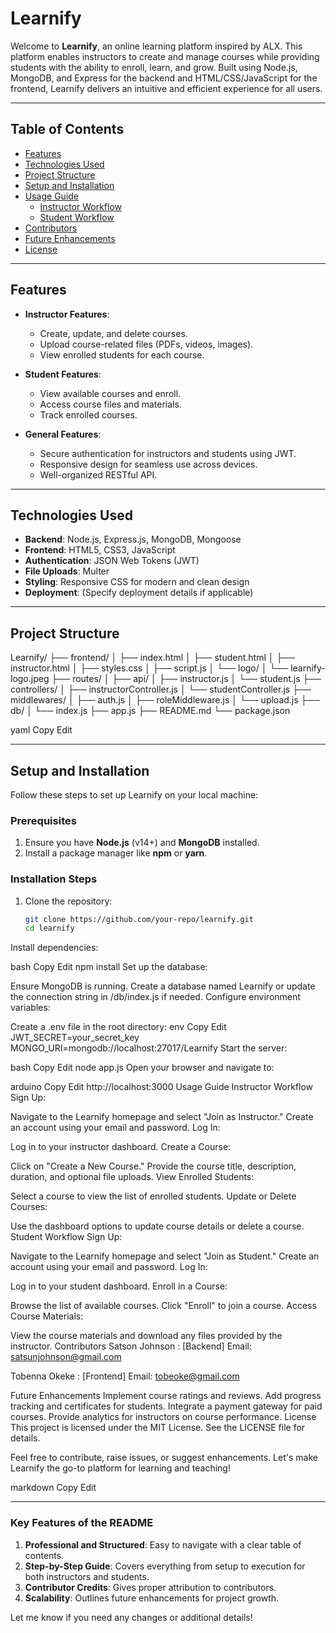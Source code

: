 # Learnify

Welcome to **Learnify**, an online learning platform inspired by ALX. This platform enables instructors to create and manage courses while providing students with the ability to enroll, learn, and grow. Built using Node.js, MongoDB, and Express for the backend and HTML/CSS/JavaScript for the frontend, Learnify delivers an intuitive and efficient experience for all users.

---

## **Table of Contents**

- [Features](#features)
- [Technologies Used](#technologies-used)
- [Project Structure](#project-structure)
- [Setup and Installation](#setup-and-installation)
- [Usage Guide](#usage-guide)
  - [Instructor Workflow](#instructor-workflow)
  - [Student Workflow](#student-workflow)
- [Contributors](#contributors)
- [Future Enhancements](#future-enhancements)
- [License](#license)

---

## **Features**

- **Instructor Features**:
  - Create, update, and delete courses.
  - Upload course-related files (PDFs, videos, images).
  - View enrolled students for each course.

- **Student Features**:
  - View available courses and enroll.
  - Access course files and materials.
  - Track enrolled courses.

- **General Features**:
  - Secure authentication for instructors and students using JWT.
  - Responsive design for seamless use across devices.
  - Well-organized RESTful API.

---

## **Technologies Used**

- **Backend**: Node.js, Express.js, MongoDB, Mongoose
- **Frontend**: HTML5, CSS3, JavaScript
- **Authentication**: JSON Web Tokens (JWT)
- **File Uploads**: Multer
- **Styling**: Responsive CSS for modern and clean design
- **Deployment**: (Specify deployment details if applicable)

---

## **Project Structure**

Learnify/ ├── frontend/ │ ├── index.html │ ├── student.html │ ├── instructor.html │ ├── styles.css │ ├── script.js │ └── logo/ │ └── learnify-logo.jpeg ├── routes/ │ ├── api/ │ ├── instructor.js │ └── student.js ├── controllers/ │ ├── instructorController.js │ └── studentController.js ├── middlewares/ │ ├── auth.js │ ├── roleMiddleware.js │ └── upload.js ├── db/ │ └── index.js ├── app.js ├── README.md └── package.json

yaml
Copy
Edit

---

## **Setup and Installation**

Follow these steps to set up Learnify on your local machine:

### Prerequisites

1. Ensure you have **Node.js** (v14+) and **MongoDB** installed.
2. Install a package manager like **npm** or **yarn**.

### Installation Steps

1. Clone the repository:
   ```bash
   git clone https://github.com/your-repo/learnify.git
   cd learnify
Install dependencies:

bash
Copy
Edit
npm install
Set up the database:

Ensure MongoDB is running.
Create a database named Learnify or update the connection string in /db/index.js if needed.
Configure environment variables:

Create a .env file in the root directory:
env
Copy
Edit
JWT_SECRET=your_secret_key
MONGO_URI=mongodb://localhost:27017/Learnify
Start the server:

bash
Copy
Edit
node app.js
Open your browser and navigate to:

arduino
Copy
Edit
http://localhost:3000
Usage Guide
Instructor Workflow
Sign Up:

Navigate to the Learnify homepage and select "Join as Instructor."
Create an account using your email and password.
Log In:

Log in to your instructor dashboard.
Create a Course:

Click on "Create a New Course."
Provide the course title, description, duration, and optional file uploads.
View Enrolled Students:

Select a course to view the list of enrolled students.
Update or Delete Courses:

Use the dashboard options to update course details or delete a course.
Student Workflow
Sign Up:

Navigate to the Learnify homepage and select "Join as Student."
Create an account using your email and password.
Log In:

Log in to your student dashboard.
Enroll in a Course:

Browse the list of available courses.
Click "Enroll" to join a course.
Access Course Materials:

View the course materials and download any files provided by the instructor.
Contributors
Satson Johnson : [Backend]
Email: satsunjohnson@gmail.com

Tobenna Okeke : [Frontend]
Email: tobeoke@gmail.com

Future Enhancements
Implement course ratings and reviews.
Add progress tracking and certificates for students.
Integrate a payment gateway for paid courses.
Provide analytics for instructors on course performance.
License
This project is licensed under the MIT License. See the LICENSE file for details.

Feel free to contribute, raise issues, or suggest enhancements. Let's make Learnify the go-to platform for learning and teaching!

markdown
Copy
Edit

---

### **Key Features of the README**
1. **Professional and Structured**: Easy to navigate with a clear table of contents.
2. **Step-by-Step Guide**: Covers everything from setup to execution for both instructors and students.
3. **Contributor Credits**: Gives proper attribution to contributors.
4. **Scalability**: Outlines future enhancements for project growth.

Let me know if you need any changes or additional details!







